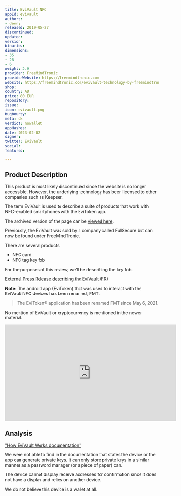 ```yaml
---
title: EviVault NFC
appId: evivault
authors:
- danny
released: 2019-05-27
discontinued: 
updated: 
version: 
binaries: 
dimensions:
- 35
- 28
- 6
weight: 3.9
provider: FreeMindTronic
providerWebsite: https://freemindtronic.com
website: https://freemindtronic.com/evivault-technology-by-freemindtronic/
shop: 
country: AD
price: 80 EUR
repository: 
issue: 
icon: evivault.png
bugbounty: 
meta: ok
verdict: nowallet
appHashes: 
date: 2023-02-02
signer: 
twitter: EviVault
social: 
features: 

---
```


## Product Description 

This product is most likely discontinued since the website is no longer accessible. However, the underlying technology has been licensed to other companies such as Keepser. 

The term EviVault is used to describe a suite of products that work with NFC-enabled smartphones with the EviToken app. 

The archived version of the page can be [viewed here](https://web.archive.org/web/20200928004017/https://www.evivault.com/).

Previously, the EviVault was sold by a company called FullSecure but can now be found under FreeMindTronic. 

There are several products: 

- NFC card 
- NFC tag key fob

For the purposes of this review, we'll be describing the key fob. 

[External Press Release describing the EviVault (FR)](https://journalducoin.com/actualites/evivault-hardware-wallet-proteger-cryptomonnaies/)

**Note:** The android app (EviToken) that was used to interact with the EviVault NFC devices has been renamed, FMT. 

> The EviToken® application has been renamed FMT since May 6, 2021.

No mention of EviVault or cryptocurrency is mentioned in the newer material. 

<iframe width="560" height="315" src="https://www.youtube.com/embed/hH73OYiZL9s" title="YouTube video player" frameborder="0" allow="accelerometer; autoplay; clipboard-write; encrypted-media; gyroscope; picture-in-picture; web-share" allowfullscreen></iframe>

## Analysis 

["How EviVault Works documentation"](https://freemindtronic.com/evivault-technology-by-freemindtronic/how-evivault-works/)

We were not able to find in the documentation that states the device or the app can generate private keys. It can only store private keys in a similar manner as a password manager (or a piece of paper) can.

The device cannot display receive addresses for confirmation since it does not have a display and relies on another device. 

We do not believe this device is a wallet at all.
